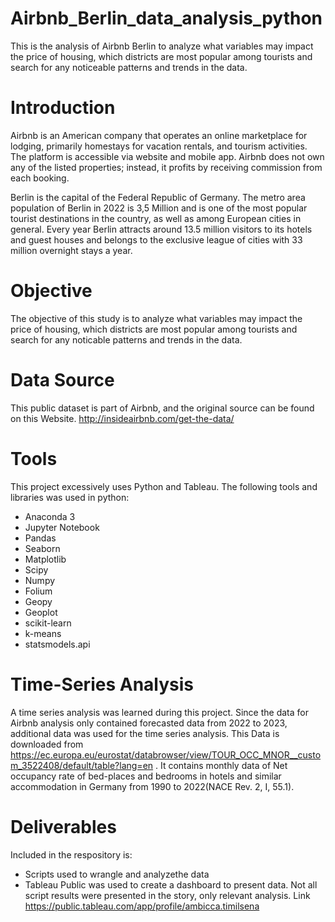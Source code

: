 # Airbnb_Berlin_data_analysis_python
This is the analysis of Airbnb Berlin to analyze what variables may impact the price of housing, which districts are most popular among tourists and search for any noticeable patterns and trends in the data.
# Introduction 
Airbnb is an American company that operates an online marketplace for lodging, primarily homestays for vacation rentals, and tourism activities. The platform is accessible via website and mobile app. Airbnb does not own any of the listed properties; instead, it profits by receiving commission from each booking.

Berlin is the capital of the Federal Republic of Germany. The metro area population of Berlin in 2022 is 3,5 Million and is one of the most popular tourist destinations in the country, as well as among European cities in general. Every year Berlin attracts around 13.5 million visitors to its hotels and guest houses and belongs to the exclusive league of cities with 33 million overnight stays a year.

# Objective
The objective of this study is to analyze what variables may impact the price of housing, which districts are most popular among tourists and search for any noticable patterns and trends in the data.

# Data Source
This public dataset is part of Airbnb, and the original source can be found on this Website.
http://insideairbnb.com/get-the-data/ 

# Tools
This project excessively uses Python and Tableau. The following tools and libraries was used in python:

- Anaconda 3
- Jupyter Notebook
- Pandas
- Seaborn
- Matplotlib
- Scipy
- Numpy
- Folium
- Geopy
- Geoplot
- scikit-learn
- k-means
- statsmodels.api

# Time-Series Analysis
A time series analysis was learned during this project. Since the data for Airbnb analysis only contained forecasted data from 2022 to 2023, additional data was used for the time series analysis.
This Data is downloaded from https://ec.europa.eu/eurostat/databrowser/view/TOUR_OCC_MNOR__custom_3522408/default/table?lang=en . It contains monthly data of Net occupancy rate of bed-places and bedrooms in hotels and similar accommodation in Germany from 1990 to 2022(NACE Rev. 2, I, 55.1).

# Deliverables
Included in the respository is:

- Scripts used to wrangle and analyzethe data
- Tableau Public was used to create a dashboard to present data. Not all script results were presented in the story, only relevant analysis. Link https://public.tableau.com/app/profile/ambicca.timilsena 


